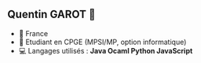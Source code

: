 ## Quentin GAROT 👋

- :round_pushpin: France
- :ledger: Etudiant en CPGE (MPSI/MP, option informatique)
- :computer: Langages utilisés : **Java Ocaml Python JavaScript**
